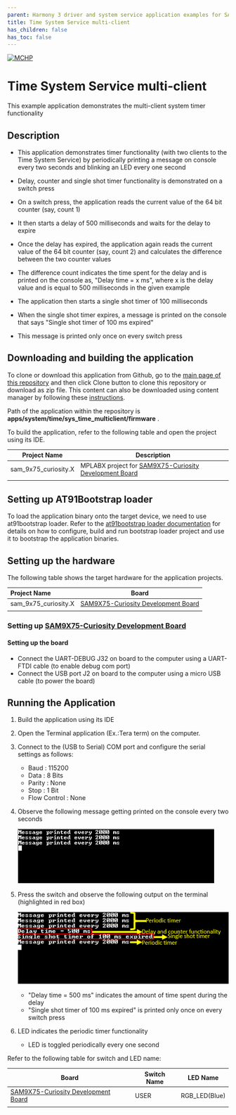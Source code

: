 ```yaml
---
parent: Harmony 3 driver and system service application examples for SAM9X7 family
title: Time System Service multi-client 
has_children: false
has_toc: false
---
```


[![MCHP](https://www.microchip.com/ResourcePackages/Microchip/assets/dist/images/logo.png)](https://www.microchip.com)

# Time System Service multi-client

This example application demonstrates the multi-client system timer functionality

## Description

- This application demonstrates timer functionality (with two clients to the Time System Service) by periodically printing a message on console every two seconds and blinking an LED every one second

- Delay, counter and single shot timer functionality is demonstrated on a switch press

- On a switch press, the application reads the current value of the 64 bit counter (say, count 1)
- It then starts a delay of 500 milliseconds and waits for the delay to expire
- Once the delay has expired, the application again reads the current value of the 64 bit counter (say, count 2) and calculates the difference between the two counter values

- The difference count indicates the time spent for the delay and is printed on the console as, "Delay time = x ms", where x is the delay value and is equal to 500 milliseconds in the given example

- The application then starts a single shot timer of 100 milliseconds
- When the single shot timer expires, a message is printed on the console that says "Single shot timer of 100 ms expired"
- This message is printed only once on every switch press

## Downloading and building the application

To clone or download this application from Github, go to the [main page of this repository](https://github.com/Microchip-MPLAB-Harmony/core_apps_sam_9x7) and then click Clone button to clone this repository or download as zip file.
This content can also be downloaded using content manager by following these [instructions](https://github.com/Microchip-MPLAB-Harmony/contentmanager/wiki).

Path of the application within the repository is **apps/system/time/sys_time_multiclient/firmware** .

To build the application, refer to the following table and open the project using its IDE.

| Project Name      | Description                                    |
| ----------------- | ---------------------------------------------- |
| sam_9x75_curiosity.X | MPLABX project for [SAM9X75-Curiosity Development Board]() |
|||

## Setting up AT91Bootstrap loader

To load the application binary onto the target device, we need to use at91bootstrap loader. Refer to the [at91bootstrap loader documentation](../../../docs/readme_bootstrap.md) for details on how to configure, build and run bootstrap loader project and use it to bootstrap the application binaries.

## Setting up the hardware

The following table shows the target hardware for the application projects.

| Project Name| Board|
|:---------|:---------:|
| sam_9x75_curiosity.X | [SAM9X75-Curiosity Development Board]() |
|||

### Setting up [SAM9X75-Curiosity Development Board]()

#### Setting up the board


- Connect the UART-DEBUG J32 on board to the computer using a UART-FTDI cable (to enable debug com port)
- Connect the USB port J2 on board to the computer using a micro USB cable (to power the board)

## Running the Application

1. Build the application using its IDE
2. Open the Terminal application (Ex.:Tera term) on the computer.
3. Connect to the (USB to Serial) COM port and configure the serial settings as follows:
    - Baud : 115200
    - Data : 8 Bits
    - Parity : None
    - Stop : 1 Bit
    - Flow Control : None

4. Observe the following message getting printed on the console every two seconds

    ![output_sys_time_multiclient_1](images/output_sys_time_multiclient_1.png)

5. Press the switch and observe the following output on the terminal (highlighted in red box)

    ![output_sys_time_multiclient_2](images/output_sys_time_multiclient_2.png)

    - "Delay time = 500 ms" indicates the amount of time spent during the delay
    - "Single shot timer of 100 ms expired" is printed only once on every switch press

6. LED indicates the periodic timer functionality
    - LED is toggled periodically every one second

Refer to the following table for switch and LED name:

| Board | Switch Name | LED Name |
| ----- | ----------- | -------- |
|  [SAM9X75-Curiosity Development Board]()  | USER |  RGB_LED(Blue) |
||||
